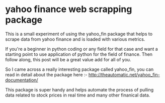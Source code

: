 # yahoo finance web scrapping package

This is a small experiment of using the yahoo_fin package that helps to scrape data from yahoo finance and is loaded with various metrics. 

If you're a beginner in python coding or any field for that case and want a starting point to use application of python for the field of finance. Then follow along, this post will be a great value add for all of you.

So I came across a really interesting package called yahoo_fin, you can read in detail about the package here :- http://theautomatic.net/yahoo_fin-documentation/

This package is super handy and helps automate the process of pulling data related to stock prices in real time and many other finanical data.
